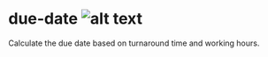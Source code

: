 # due-date ![alt text](https://travis-ci.org/mark182182/due-date.svg?branch=master) 
Calculate the due date based on turnaround time and working hours.